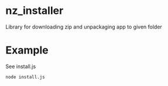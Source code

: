 # nz_installer

Library for downloading zip and unpackaging app to given folder

# Example

See install.js

```
node install.js
```
